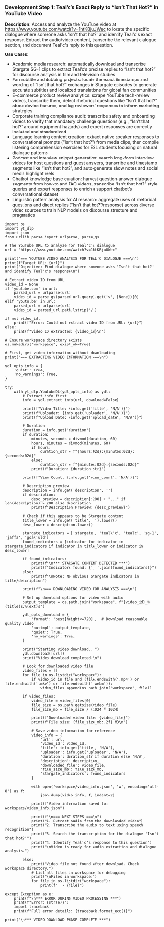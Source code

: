 ### Development Step 1: Teal’c’s Exact Reply to “Isn’t That Hot?” in YouTube Video

**Description**: Access and analyze the YouTube video at https://www.youtube.com/watch?v=1htKBjuUWec to locate the specific dialogue where someone asks 'Isn't that hot?' and identify Teal'c's exact response. Extract the audio/video content, transcribe the relevant dialogue section, and document Teal'c's reply to this question.

**Use Cases**:
- Academic media research: automatically download and transcribe Stargate SG-1 clips to extract Teal’c’s precise replies to “Isn’t that hot?” for discourse analysis in film and television studies
- Fan subtitle and dubbing projects: locate the exact timestamps and wording of “Isn’t that hot?” exchanges in Stargate episodes to generate accurate subtitles and localized translations for global fan communities
- E-commerce product review analytics: scrape YouTube tech-review videos, transcribe them, detect rhetorical questions like “Isn’t that hot?” about device features, and log reviewers’ responses to inform marketing strategies
- Corporate training compliance audit: transcribe safety and onboarding videos to verify that mandatory challenge questions (e.g., “Isn’t that hot?” around equipment hazards) and expert responses are correctly included and standardized
- Language learning content creation: extract native speaker responses to conversational prompts (“Isn’t that hot?”) from media clips, then compile listening comprehension exercises for ESL students focusing on natural dialogue patterns
- Podcast and interview snippet generation: search long-form interview videos for host questions and guest answers, transcribe and timestamp segments like “Isn’t that hot?”, and auto-generate show notes and social media highlight reels
- Chatbot knowledge base curation: harvest question-answer dialogue segments from how-to and FAQ videos, transcribe “Isn’t that hot?” style queries and expert responses to enrich a support chatbot’s conversational dataset
- Linguistic pattern analysis for AI research: aggregate uses of rhetorical questions and direct replies (“Isn’t that hot?”/response) across diverse video sources to train NLP models on discourse structure and pragmatics

```
import os
import yt_dlp
import json
from urllib.parse import urlparse, parse_qs

# The YouTube URL to analyze for Teal'c's dialogue
url = "https://www.youtube.com/watch?v=1htKBjuUWec"

print("=== YOUTUBE VIDEO ANALYSIS FOR TEAL'C DIALOGUE ===\n")
print(f"Target URL: {url}")
print("Objective: Find dialogue where someone asks 'Isn't that hot?' and identify Teal'c's response\n")

# Extract video ID from URL
video_id = None
if 'youtube.com' in url:
    parsed_url = urlparse(url)
    video_id = parse_qs(parsed_url.query).get('v', [None])[0]
elif 'youtu.be' in url:
    parsed_url = urlparse(url)
    video_id = parsed_url.path.lstrip('/')

if not video_id:
    print(f"Error: Could not extract video ID from URL: {url}")
else:
    print(f"Video ID extracted: {video_id}\n")

# Ensure workspace directory exists
os.makedirs("workspace", exist_ok=True)

# First, get video information without downloading
print("=== EXTRACTING VIDEO INFORMATION ===\n")

ydl_opts_info = {
    'quiet': True,
    'no_warnings': True,
}

try:
    with yt_dlp.YoutubeDL(ydl_opts_info) as ydl:
        # Extract info first
        info = ydl.extract_info(url, download=False)
        
        print(f"Video Title: {info.get('title', 'N/A')}")
        print(f"Uploader: {info.get('uploader', 'N/A')}")
        print(f"Upload Date: {info.get('upload_date', 'N/A')}")
        
        # Duration
        duration = info.get('duration')
        if duration:
            minutes, seconds = divmod(duration, 60)
            hours, minutes = divmod(minutes, 60)
            if hours:
                duration_str = f"{hours:02d}:{minutes:02d}:{seconds:02d}"
            else:
                duration_str = f"{minutes:02d}:{seconds:02d}"
            print(f"Duration: {duration_str}")
        
        print(f"View Count: {info.get('view_count', 'N/A')}")
        
        # Description preview
        description = info.get('description', '')
        if description:
            desc_preview = description[:200] + "..." if len(description) > 200 else description
            print(f"Description Preview: {desc_preview}")
        
        # Check if this appears to be Stargate content
        title_lower = info.get('title', '').lower()
        desc_lower = description.lower()
        
        stargate_indicators = ['stargate', 'teal\'c', 'tealc', 'sg-1', 'jaffa', 'goa\'uld']
        found_indicators = [indicator for indicator in stargate_indicators if indicator in title_lower or indicator in desc_lower]
        
        if found_indicators:
            print(f"\n*** STARGATE CONTENT DETECTED ***")
            print(f"Indicators found: {', '.join(found_indicators)}")
        else:
            print(f"\nNote: No obvious Stargate indicators in title/description")
        
        print(f"\n=== DOWNLOADING VIDEO FOR ANALYSIS ===\n")
        
        # Set up download options for video with audio
        output_template = os.path.join("workspace", f"{video_id}_%(title)s.%(ext)s")
        
        ydl_opts_download = {
            'format': 'best[height<=720]',  # Download reasonable quality video
            'outtmpl': output_template,
            'quiet': True,
            'no_warnings': True,
        }
        
        print("Starting video download...")
        ydl.download([url])
        print("Video download completed.\n")
        
        # Look for downloaded video file
        video_files = []
        for file in os.listdir("workspace"):
            if video_id in file and (file.endswith('.mp4') or file.endswith('.mkv') or file.endswith('.webm')):
                video_files.append(os.path.join("workspace", file))
        
        if video_files:
            video_file = video_files[0]
            file_size = os.path.getsize(video_file)
            file_size_mb = file_size / (1024 * 1024)
            
            print(f"Downloaded video file: {video_file}")
            print(f"File size: {file_size_mb:.2f} MB\n")
            
            # Save video information for reference
            video_info = {
                'url': url,
                'video_id': video_id,
                'title': info.get('title', 'N/A'),
                'uploader': info.get('uploader', 'N/A'),
                'duration': duration_str if duration else 'N/A',
                'description': description,
                'downloaded_file': video_file,
                'file_size_mb': file_size_mb,
                'stargate_indicators': found_indicators
            }
            
            with open('workspace/video_info.json', 'w', encoding='utf-8') as f:
                json.dump(video_info, f, indent=2)
            
            print(f"Video information saved to: workspace/video_info.json")
            
            print(f"\n=== NEXT STEPS ===\n")
            print("1. Extract audio from the downloaded video")
            print("2. Transcribe the audio to text using speech recognition")
            print("3. Search the transcription for the dialogue 'Isn't that hot?'")
            print("4. Identify Teal'c's response to this question")
            print("\nVideo is ready for audio extraction and dialogue analysis.")
            
        else:
            print("Video file not found after download. Check workspace directory.")
            # List all files in workspace for debugging
            print("\nFiles in workspace:")
            for file in os.listdir("workspace"):
                print(f"  - {file}")
        
except Exception as e:
    print(f"\n*** ERROR DURING VIDEO PROCESSING ***")
    print(f"Error: {str(e)}")
    import traceback
    print(f"Full error details: {traceback.format_exc()}")

print("\n*** VIDEO DOWNLOAD PHASE COMPLETE ***")
```